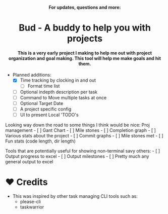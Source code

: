 <div align="center">

**For updates, questions and more:**    

</a>
</div>

<h1 align="center"> Bud - A buddy to help you with projects</h1>

<h4 align="center"> This is a very early project I making to help me out with project organization and goal making. This tool will help me make goals and hit them. </h4>

- Planned additions:
    - [x] Time tracking by clocking in and out 
        - [ ] Format time list 
    - [ ] Optional indepth description per task
    - [ ] Command to Move multiple tasks at once
    - [ ] Optional Target Date 
    - [ ] A project specific config 
    - [ ] UI to present Local 'TODO's 

Looking way down the road to some things I think would be nice:
    Proj management 
    - [ ] Gant Chart
    - [ ] Mile stones 
    - [ ] Completion graph 
    - [ ] Various stats about the project
        - [ ] Commit graphs
        - [ ] Mile stones met
        - [ ] Fun stats (code length, dir length)

Tools that are potentially useful for showing non-terminal savy others:
    - [ ] Output progress to excel 
    - [ ] Output milestones
    - [ ] Pretty much any general output to excel


    
# ♥ Credits

- This was inspired by other task managing CLI tools such as:
    - please-cli 
    - taskwarrior
